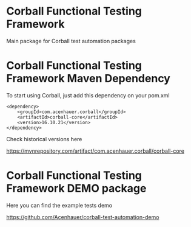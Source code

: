 Corball Functional Testing Framework
===============

Main package for Corball test automation packages

Corball Functional Testing Framework Maven Dependency
===============

To start using Corball, just add this dependency on your pom.xml

    <dependency>
        <groupId>com.acenhauer.corball</groupId>
        <artifactId>corball-core</artifactId>
        <version>16.10.21</version>
    </dependency>


Check historical versions here

https://mvnrepository.com/artifact/com.acenhauer.corball/corball-core

Corball Functional Testing Framework DEMO package
===============

Here you can find the example tests demo

https://github.com/Acenhauer/corball-test-automation-demo